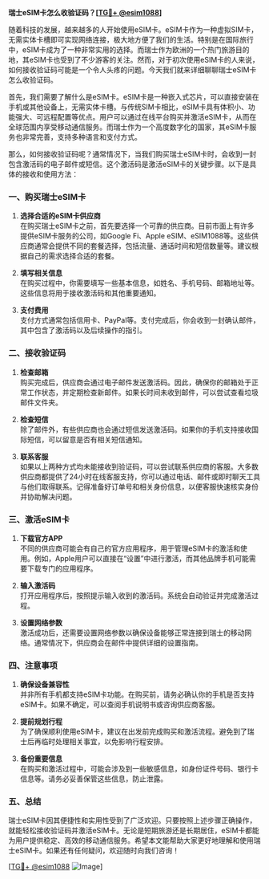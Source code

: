 **瑞士eSIM卡怎么收验证码？[[TG💪+ @esim1088](https://t.me/s/esim1088)]**

随着科技的发展，越来越多的人开始使用eSIM卡。eSIM卡作为一种虚拟SIM卡，无需实体卡槽即可实现网络连接，极大地方便了我们的生活。特别是在国际旅行中，eSIM卡成为了一种非常实用的选择。而瑞士作为欧洲的一个热门旅游目的地，其eSIM卡也受到了不少游客的关注。然而，对于初次使用eSIM卡的人来说，如何接收验证码可能是一个令人头疼的问题。今天我们就来详细聊聊瑞士eSIM卡怎么收验证码。

首先，我们需要了解什么是eSIM卡。eSIM卡是一种嵌入式芯片，可以直接安装在手机或其他设备上，无需实体卡槽。与传统SIM卡相比，eSIM卡具有体积小、功能强大、可远程配置等优点。用户可以通过在线平台购买并激活eSIM卡，从而在全球范围内享受移动通信服务。而瑞士作为一个高度数字化的国家，其eSIM卡服务也非常完善，支持多种语言和支付方式。

那么，如何接收验证码呢？通常情况下，当我们购买瑞士eSIM卡时，会收到一封包含激活码的电子邮件或短信。这个激活码是激活eSIM卡的关键步骤。以下是具体的接收和使用方法：

### 一、购买瑞士eSIM卡

1. **选择合适的eSIM卡供应商**  
   在购买瑞士eSIM卡之前，首先要选择一个可靠的供应商。目前市面上有许多提供eSIM卡服务的公司，如Google Fi、Apple eSIM、eSIM1088等。这些供应商通常会提供不同的套餐选择，包括流量、通话时间和短信数量等。建议根据自己的需求选择合适的套餐。

2. **填写相关信息**  
   在购买过程中，你需要填写一些基本信息，如姓名、手机号码、邮箱地址等。这些信息将用于接收激活码和其他重要通知。

3. **支付费用**  
   支付方式通常包括信用卡、PayPal等。支付完成后，你会收到一封确认邮件，其中包含了激活码以及后续操作的指引。

### 二、接收验证码

1. **检查邮箱**  
   购买完成后，供应商会通过电子邮件发送激活码。因此，确保你的邮箱处于正常工作状态，并定期检查新邮件。如果长时间未收到邮件，可以尝试查看垃圾邮件文件夹。

2. **检查短信**  
   除了邮件外，有些供应商也会通过短信发送激活码。如果你的手机支持接收国际短信，可以留意是否有相关短信通知。

3. **联系客服**  
   如果以上两种方式均未能接收到验证码，可以尝试联系供应商的客服。大多数供应商都提供了24小时在线客服支持，你可以通过电话、邮件或即时聊天工具与他们取得联系。记得准备好订单号和相关身份信息，以便客服快速核实身份并协助解决问题。

### 三、激活eSIM卡

1. **下载官方APP**  
   不同的供应商可能会有自己的官方应用程序，用于管理eSIM卡的激活和使用。例如，Apple用户可以直接在“设置”中进行激活，而其他品牌手机可能需要下载专门的应用程序。

2. **输入激活码**  
   打开应用程序后，按照提示输入收到的激活码。系统会自动验证并完成激活过程。

3. **设置网络参数**  
   激活成功后，还需要设置网络参数以确保设备能够正常连接到瑞士的移动网络。通常情况下，供应商会在邮件中提供详细的设置指南。

### 四、注意事项

1. **确保设备兼容性**  
   并非所有手机都支持eSIM卡功能。在购买前，请务必确认你的手机是否支持eSIM卡。如果不确定，可以查阅手机说明书或咨询供应商客服。

2. **提前规划行程**  
   为了确保顺利使用eSIM卡，建议在出发前完成购买和激活流程。避免到了瑞士后再临时处理相关事宜，以免影响行程安排。

3. **备份重要信息**  
   在购买和激活过程中，可能会涉及到一些敏感信息，如身份证件号码、银行卡信息等。请务必妥善保管这些信息，防止泄露。

### 五、总结

瑞士eSIM卡因其便捷性和实用性受到了广泛欢迎。只要按照上述步骤正确操作，就能轻松接收验证码并激活eSIM卡。无论是短期旅游还是长期居住，eSIM卡都能为用户提供稳定、高效的移动通信服务。希望本文能帮助大家更好地理解和使用瑞士eSIM卡。如果还有任何疑问，欢迎随时向我们咨询！

[[TG💪+ @esim1088](https://t.me/s/esim1088) ![Image](https://i.postimg.cc/4NQfJmqS/Snipaste-2025-05-13-00-14-12.png)]